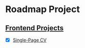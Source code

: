 # Roadmap Project

## [Frontend Projects](https://roadmap.sh/frontend)

- [x] [Single-Page CV](https://roadmap.sh/projects/single-page-cv)
